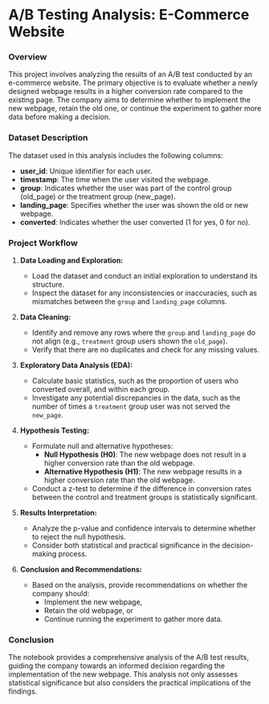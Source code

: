# A/B Testing Analysis: E-Commerce Website

### Overview

This project involves analyzing the results of an A/B test conducted by an e-commerce website. The primary objective is to evaluate whether a newly designed webpage results in a higher conversion rate compared to the existing page. The company aims to determine whether to implement the new webpage, retain the old one, or continue the experiment to gather more data before making a decision.

### Dataset Description

The dataset used in this analysis includes the following columns:

- **user_id**: Unique identifier for each user.
- **timestamp**: The time when the user visited the webpage.
- **group**: Indicates whether the user was part of the control group (old_page) or the treatment group (new_page).
- **landing_page**: Specifies whether the user was shown the old or new webpage.
- **converted**: Indicates whether the user converted (1 for yes, 0 for no).

### Project Workflow

1. **Data Loading and Exploration:**
   - Load the dataset and conduct an initial exploration to understand its structure.
   - Inspect the dataset for any inconsistencies or inaccuracies, such as mismatches between the `group` and `landing_page` columns.

2. **Data Cleaning:**
   - Identify and remove any rows where the `group` and `landing_page` do not align (e.g., `treatment` group users shown the `old_page`).
   - Verify that there are no duplicates and check for any missing values.

3. **Exploratory Data Analysis (EDA):**
   - Calculate basic statistics, such as the proportion of users who converted overall, and within each group.
   - Investigate any potential discrepancies in the data, such as the number of times a `treatment` group user was not served the `new_page`.

4. **Hypothesis Testing:**
   - Formulate null and alternative hypotheses:
     - **Null Hypothesis (H0)**: The new webpage does not result in a higher conversion rate than the old webpage.
     - **Alternative Hypothesis (H1)**: The new webpage results in a higher conversion rate than the old webpage.
   - Conduct a z-test to determine if the difference in conversion rates between the control and treatment groups is statistically significant.

5. **Results Interpretation:**
   - Analyze the p-value and confidence intervals to determine whether to reject the null hypothesis.
   - Consider both statistical and practical significance in the decision-making process.

6. **Conclusion and Recommendations:**
   - Based on the analysis, provide recommendations on whether the company should:
     - Implement the new webpage,
     - Retain the old webpage, or
     - Continue running the experiment to gather more data.

### Conclusion

The notebook provides a comprehensive analysis of the A/B test results, guiding the company towards an informed decision regarding the implementation of the new webpage. This analysis not only assesses statistical significance but also considers the practical implications of the findings.
